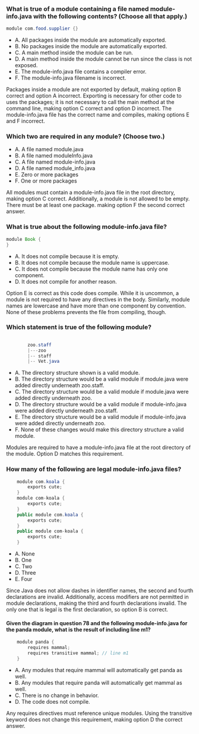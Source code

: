 ### What is true of a module containing a file named module-info.java with the following contents? (Choose all that apply.)
```java
module com.food.supplier {}
```
*  A. All packages inside the module are automatically exported.
*  B. No packages inside the module are automatically exported.
*  C. A main method inside the module can be run.
*  D. A main method inside the module cannot be run since the class is not exposed.
*  E. The module-info.java file contains a compiler error.
*  F. The module-info.java filename is incorrect.

Packages inside a module are not exported by default, making option B correct and option A incorrect.
Exporting is necessary for other code to uses the packages;
it is not necessary to call the main method at the command line, making option C correct and option D incorrect.
The module-info.java file has the correct name and compiles, making options E and F incorrect.

### Which two are required in any module? (Choose two.)
*  A. A file named module.java
*  B. A file named moduleInfo.java
*  C. A file named module-info.java
*  D. A file named module_info.java
*  E. Zero or more packages
*  F. One or more packages

All modules must contain a module-info.java file in the root directory, making option C correct.
Additionally, a module is not allowed to be empty. There must be at least one package. making option F the second correct answer.

### What is true about the following module-info.java file?
``` java
module Book {
}
```
* A. It does not compile because it is empty.
* B. It does not compile because the module name is uppercase.
* C. It does not compile because the module name has only one component.
* D. It does not compile for another reason.

Option E is correct as this code does compile. While it is uncommon, a module is not required to have any directives in the body.
Similarly, module names are lowercase and have more than one component by convention.
None of these problems prevents the file from compiling, though.

### Which statement is true of the following module?

``` java

        zoo.staff
        |---zoo
        |-- staff
        |-- Vet.java

```

* A. The directory structure shown is a valid module.
* B. The directory structure would be a valid module if module.java were added directly underneath zoo.staff.
* C. The directory structure would be a valid module if module.java were added directly underneath zoo.
* D. The directory structure would be a valid module if module-info.java were added directly underneath zoo.staff.
* E. The directory structure would be a valid module if module-info.java were added directly underneath zoo.
* F. None of these changes would make this directory structure a valid module.

Modules are required to have a module-info.java file at the root directory of the module. Option D matches this requirement.

### How many of the following are legal module-info.java files?
``` java
    module com.koala {
        exports cute;
    }
    module com-koala {
        exports cute;
    }
    public module com.koala {
        exports cute;
    }
    public module com-koala {
        exports cute;
    }
```

*  A. None
*  B. One
*  C. Two
*  D. Three
*  E. Four

Since Java does not allow dashes in identifier names,
the second and fourth declarations are invalid. Additionally,
access modifiers are not permitted in module declarations,
making the third and fourth declarations invalid.
The only one that is legal is the first declaration, so option B is correct.

#### Given the diagram in question 78 and the following module-info.java for the panda module, what is the result of including line m1?

``` java
    module panda {
        requires mammal;
        requires transitive mammal; // line m1
    }
```
*  A. Any modules that require mammal will automatically get panda as well.
*  B. Any modules that require panda will automatically get mammal as well.
*  C. There is no change in behavior.
*  D. The code does not compile.

Any requires directives must reference unique modules.
Using the transitive keyword does not change this requirement, making option D the correct answer.
